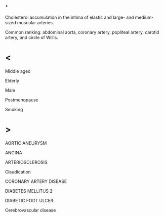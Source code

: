 # .

Cholesterol accumulation in the intima of elastic and large- and medium-sized muscular arteries.

Common ranking: abdominal aorta, coronary artery, popliteal artery, carotid artery, and circle of Willis.

# <

Middle aged

Elderly

Male

Postmenopause

Smoking

# >

AORTIC ANEURYSM

ANGINA

ARTERIOSCLEROSIS

Claudication

CORONARY ARTERY DISEASE

DIABETES MELLITUS 2

DIABETIC FOOT ULCER

Cerebrovascular disease

